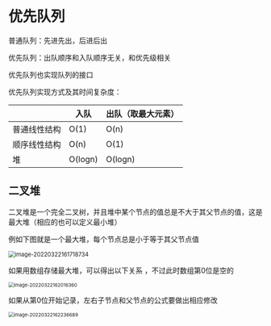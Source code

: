# 优先队列

普通队列：先进先出，后进后出

优先队列：出队顺序和入队顺序无关，和优先级相关



优先队列也实现队列的接口



优先队列实现方式及其时间复杂度：

|              | 入队    | 出队（取最大元素） |
| ------------ | ------- | ------------------ |
| 普通线性结构 | O(1)    | O(n)               |
| 顺序线性结构 | O(n)    | O(1)               |
| 堆           | O(logn) | O(logn)            |







## 二叉堆

二叉堆是一个完全二叉树，并且堆中某个节点的值总是不大于其父节点的值，这是最大堆（相应的也可以定义最小堆）

例如下图就是一个最大堆，每个节点总是小于等于其父节点值

<img src="https://jswanyu-1309100582.cos.ap-shanghai.myqcloud.com/picgo/%E6%95%B0%E6%8D%AE%E7%BB%93%E6%9E%84-%E9%98%9F%E5%88%97-%E4%BC%98%E5%85%88%E9%98%9F%E5%88%97.png" alt="image-20220322161718734" style="zoom:80%;" />

如果用数组存储最大堆，可以得出以下关系 ，不过此时数组第0位是空的

<img src="https://jswanyu-1309100582.cos.ap-shanghai.myqcloud.com/picgo/%E6%95%B0%E6%8D%AE%E7%BB%93%E6%9E%84-%E4%BC%98%E5%85%88%E9%98%9F%E5%88%97-%E6%95%B0%E7%BB%84%E5%AD%98%E5%82%A8%E6%9C%80%E5%A4%A7%E5%A0%86.png" alt="image-20220322162016360" style="zoom: 67%;" />

如果从第0位开始记录，左右子节点和父节点的公式要做出相应修改

<img src="https://jswanyu-1309100582.cos.ap-shanghai.myqcloud.com/picgo/%E6%95%B0%E6%8D%AE%E7%BB%93%E6%9E%84-%E4%BC%98%E5%85%88%E9%98%9F%E5%88%97-%E6%95%B0%E7%BB%84%E5%AD%98%E5%82%A8%E6%9C%80%E5%A4%A7%E5%A0%861.png" alt="image-20220322162236689" style="zoom: 67%;" />









